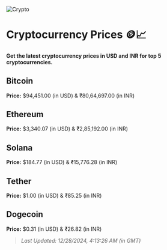 
![Crypto](https://www.techguide.com.au/wp-content/uploads/2020/11/crypto3.jpeg)

# Cryptocurrency Prices 🪙📈

#### Get the latest cryptocurrency prices in USD and INR for top 5 cryptocurrencies.

## Bitcoin

**Price:** $94,451.00 (in USD) & ₹80,64,697.00 (in INR)

## Ethereum

**Price:** $3,340.07 (in USD) & ₹2,85,192.00 (in INR)

## Solana

**Price:** $184.77 (in USD) & ₹15,776.28 (in INR)

## Tether

**Price:** $1.00 (in USD) & ₹85.25 (in INR)

## Dogecoin

**Price:** $0.31 (in USD) & ₹26.82 (in INR)

> _Last Updated: 12/28/2024, 4:13:26 AM (in GMT)_
